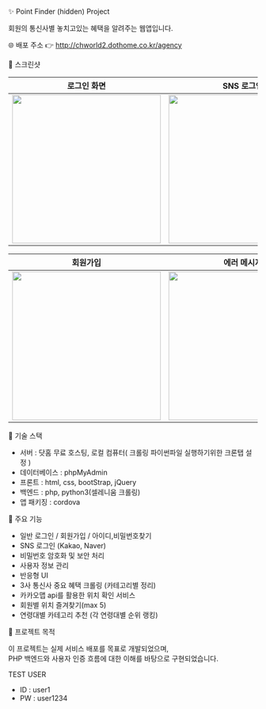 ✨ Point Finder (hidden) Project

회원의 통신사별 놓치고있는 혜택을 알려주는 웹앱입니다.

🌐 배포 주소 👉 http://chworld2.dothome.co.kr/agency

📸 스크린샷

| 로그인 화면 | SNS 로그인 |
|-------------|-------------|
| <img width="300" src="https://github.com/user-attachments/assets/6f4115ed-d673-4bb8-b072-135bafebdd46" /> | <img width="300" src="https://github.com/user-attachments/assets/a8bfeb6f-5f84-4443-ba4d-14b90fdc772c" /> |

| 회원가입 | 에러 메시지 |
|-------------|-------------|
| <img width="300" src="https://github.com/user-attachments/assets/85a74642-5879-40e8-a1f4-4fa63d04a369" /> | <img width="300" src="https://github.com/user-attachments/assets/40ab1f7a-673e-495a-ae72-5f3c5768d86e" /> |

🧰 기술 스택

- 서버 : 닷홈 무료 호스팅, 로컬 컴퓨터( 크롤링 파이썬파일 실행하기위한 크론탭 설정 )
- 데이터베이스 : phpMyAdmin
- 프론트 : html, css, bootStrap, jQuery
- 백엔드 : php, python3(셀레니움 크롤링)
- 앱 패키징 : cordova

🔐 주요 기능

- 일반 로그인 / 회원가입 / 아이디,비밀번호찾기
- SNS 로그인 (Kakao, Naver)
- 비밀번호 암호화 및 보안 처리
- 사용자 정보 관리
- 반응형 UI
- 3사 통신사 중요 혜택 크롤링 (카테고리별 정리)
- 카카오맵 api를 활용한 위치 확인 서비스
- 회원별 위치 즐겨찾기(max 5)
- 연령대별 카테고리 추천 (각 연령대별 순위 랭킹)

🚀 프로젝트 목적

이 프로젝트는 실제 서비스 배포를 목표로 개발되었으며,  
PHP 백엔드와 사용자 인증 흐름에 대한 이해를 바탕으로 구현되었습니다.



TEST USER
- ID : user1
- PW : user1234
